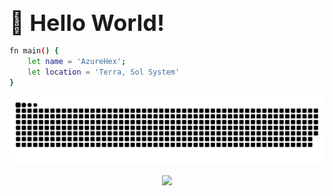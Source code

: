 <span style="font-size: 36px; font-weight: bold;">👋 Hello World!</span>

```sh
fn main() {
    let name = 'AzureHex';
    let location = 'Terra, Sol System'
}

```

![GitHub Snake](https://github.com/AzureHex/AzureHex/raw/main/assets/github-snake.svg)

<p align="center">
	<img src="https://raw.githubusercontent.com/catppuccin/catppuccin/main/assets/footers/gray0_ctp_on_line.svg?sanitize=true" />
</p>
